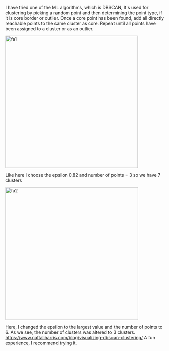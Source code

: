 I have tried one of the ML algorithms, which is DBSCAN, It's used for clustering  by picking a random point and then determining the point type, if it is core border or outlier.
Once a core point has been found, add all directly reachable points to the same cluster as core.
 Repeat until all points have been assigned to a cluster or as an outlier.
 
<img width="420" alt="fa1" src="https://github.com/user-attachments/assets/964bd394-88d2-43ac-b722-4a1915b2ddb0">

Like here I choose the epsilon 0.82 and number of points = 3 so we have 7 clusters

<img width="421" alt="fa2" src="https://github.com/user-attachments/assets/ab3d14cc-01e4-4675-875b-976c1b227f2e">

Here, I changed the epsilon to the largest value and the number of points to 6. As we see, the number of clusters was altered to 3 clusters.
https://www.naftaliharris.com/blog/visualizing-dbscan-clustering/ 
A fun experience, I recommend trying it.

